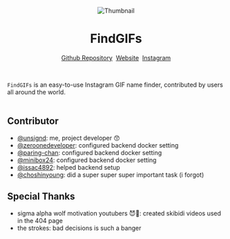 <div align="center">
  
![Thumbnail](https://github.com/user-attachments/assets/a72f3d67-a742-4725-bdd9-d2d828acb526)
# FindGIFs<br />

[Github Repository](https://github.com/unsignd/findgifs)&nbsp;&nbsp;[Website](https://findgifs.com)&nbsp;&nbsp;[Instagram](https://instagram.com/_findgifs)

</div>
<br />

`FindGIFs` is an easy-to-use Instagram GIF name finder, contributed by users all around the world.
<br/>
<br/>

## Contributor
* [@unsignd](https://github.com/unsignd): me, project developer 😙
* [@zeroonedeveloper](https://github.com/zeroonedeveloper): configured backend docker setting
* [@paring-chan](https://github.com/paring-chan): configured backend docker setting
* [@minibox24](https://github.com/minibox24): configured backend docker setting
* [@issac4892](https://github.com/issac4892): helped backend setup
* [@choshinyoung](https://github.com/choshinyoung): did a super super super important task (i forgot)

## Special Thanks
* sigma alpha wolf motivation youtubers 😈🐺: created skibidi videos used in the 404 page
* the strokes: bad decisions is such a banger
